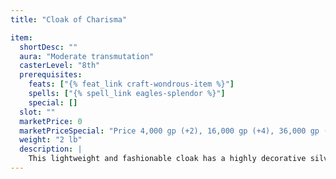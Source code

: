 ```yaml
---
title: "Cloak of Charisma"

item:
  shortDesc: ""
  aura: "Moderate transmutation"
  casterLevel: "8th"
  prerequisites:
    feats: ["{% feat_link craft-wondrous-item %}"]
    spells: ["{% spell_link eagles-splendor %}"]
    special: []
  slot: ""
  marketPrice: 0
  marketPriceSpecial: "Price 4,000 gp (+2), 16,000 gp (+4), 36,000 gp (+6)"
  weight: "2 lb"
  description: |
    This lightweight and fashionable cloak has a highly decorative silver trim. When in a character's possession, it adds a +2, +4, or +6 enhancement bonus to her Charisma score.
---
```

